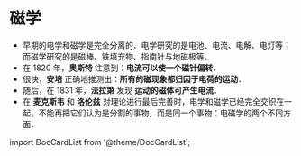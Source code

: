 # 磁学

- 早期的电学和磁学是完全分离的．电学研究的是电池、电流、电解、电灯等；而磁学研究的是磁棒、铁填充物、指南针与地磁极等．
- 在 1820 年，**奥斯特** 注意到：**电流可以使一个磁针偏转**．
- 很快，**安培** 正确地推测出：**所有的磁现象都归因于电荷的运动**．
- 随后，在 1831 年，**法拉第** 发现 **运动的磁体可产生电流**．
- 在 **麦克斯韦** 和 **洛伦兹** 对理论进行最后完善时，电学和磁学已经完全交织在一起，不能再把它们认为是分割的事物，而是同一个事物：电磁学的两个不同方面．

import DocCardList from '@theme/DocCardList';

<DocCardList />
